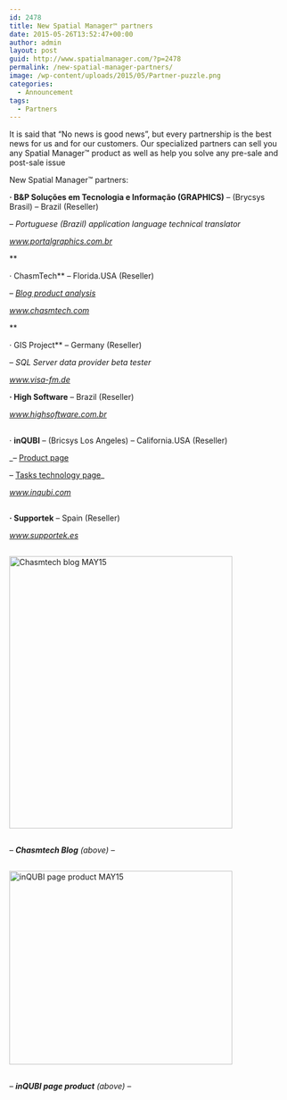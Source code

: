 ```yaml
---
id: 2478
title: New Spatial Manager™ partners
date: 2015-05-26T13:52:47+00:00
author: admin
layout: post
guid: http://www.spatialmanager.com/?p=2478
permalink: /new-spatial-manager-partners/
image: /wp-content/uploads/2015/05/Partner-puzzle.png
categories:
  - Announcement
tags:
  - Partners
---
```

<span><span>It is said that</span> &#8220;No news is good news&#8221;, but every partnership is the best news for us and for our customers. Our specialized partners can sell you any Spatial Manager<span>™</span> product as well as help you solve any pre-sale and post-sale issue</span>

<!--more-->

New Spatial Manager™ partners:

**· B&P Soluções em Tecnologia e Informação (GRAPHICS)** &#8211; (Brycsys Brasil) &#8211; Brazil (Reseller)
  
_&#8211; Portuguese (Brazil) application language technical translator_
  
_<a href="http://www.portalgraphics.com.br" target="_blank" rel="nofollow">www.portalgraphics.com.br</a>_
  
**
  
· ChasmTech** &#8211; Florida.USA (Reseller)
  
_&#8211; <a href="https://chasmtech.wordpress.com/2015/05/14/accessing-spatial-data-in-cad-without-autocad-map/" target="_blank" rel="nofollow">Blog product analysis</a>_
  
_<a href="http://chasmtech.com" target="_blank" rel="nofollow">www.chasmtech.com</a>_
  
**
  
· GIS Project** &#8211; Germany (Reseller)
  
_&#8211; SQL Server data provider beta tester_
  
<a href="http://www.visa-fm.de" target="_blank" rel="nofollow"><em>www.visa-fm.de</em></a>

**· High Software** &#8211; Brazil (Reseller)
  
<a href="http://www.highsoftware.com.br" target="_blank" rel="nofollow"><em>www.highsoftware.com.br</em></a>

## 

· **inQUBI** &#8211; (Bricsys Los Angeles) &#8211; California.USA (Reseller)
  
_&#8211; <a href="http://www.inqubi.com/?page_id=866" target="_blank" rel="nofollow">Product page</a>
  
&#8211; <a href="http://www.inqubi.com/?p=971" target="_blank" rel="nofollow">Tasks technology page</a>_
  
_<a href="http://www.inqubi.com" target="_blank" rel="nofollow">www.inqubi.com</a>_

## 

**· Supportek** &#8211; Spain (Reseller)
  
<a href="http://www.supportek.es" target="_blank" rel="nofollow"><em>www.supportek.es</em></a>

## 

<p>
  <a href="https://chasmtech.wordpress.com/2015/05/14/accessing-spatial-data-in-cad-without-autocad-map/" target="_blank" rel="nofollow"><img src="http://www.spatialmanager.com/wp-content/uploads/2015/05/Chasmtech-blog-MAY15.jpg" alt="Chasmtech blog MAY15" width="400" height="488" srcset="http://www.spatialmanager.com/wp-content/uploads/2015/05/Chasmtech-blog-MAY15.jpg 839w, http://www.spatialmanager.com/wp-content/uploads/2015/05/Chasmtech-blog-MAY15-246x300.jpg 246w, http://www.spatialmanager.com/wp-content/uploads/2015/05/Chasmtech-blog-MAY15-624x760.jpg 624w" sizes="(max-width: 400px) 100vw, 400px" /></a>
</p>

## 

_&#8211; **Chasmtech Blog** (above) &#8211;_

## 

<p>
  <a href="http://www.inqubi.com/?page_id=866" target="_blank" rel="nofollow"><img src="http://www.spatialmanager.com/wp-content/uploads/2015/05/inQUBI-page-product-MAY15-1024x887.jpg" alt="inQUBI page product MAY15" width="400" height="347" srcset="http://www.spatialmanager.com/wp-content/uploads/2015/05/inQUBI-page-product-MAY15-1024x887.jpg 1024w, http://www.spatialmanager.com/wp-content/uploads/2015/05/inQUBI-page-product-MAY15-300x259.jpg 300w, http://www.spatialmanager.com/wp-content/uploads/2015/05/inQUBI-page-product-MAY15-624x540.jpg 624w, http://www.spatialmanager.com/wp-content/uploads/2015/05/inQUBI-page-product-MAY15.jpg 1144w" sizes="(max-width: 400px) 100vw, 400px" /></a>
</p>

## 

_&#8211; **inQUBI page product** (above) &#8211;_
